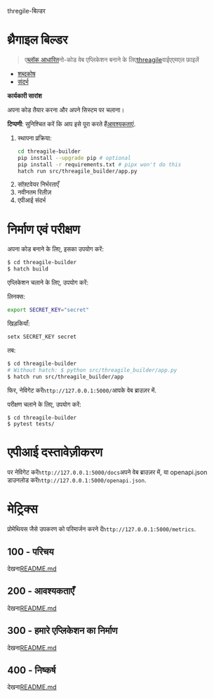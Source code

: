 thregile-बिल्डर

# थ्रैगाइल बिल्डर

> ए[ब्लॉक आधारित](https://developers.google.com/blockly)नो-कोड वेब एप्लिकेशन बनाने के लिए[threagile](https://threagile.io)वाईएएमएल फ़ाइलें

-   [शब्दकोष](./GLOSSARY.md)
-   [संदर्भ](./REFERENCES.md)

**कार्यकारी सारांश**

अपना कोड तैयार करना और अपने सिस्टम पर चलाना।

**टिप्पणी**: सुनिश्चित करें कि आप इसे पूरा करते हैं[आवश्यकताएं](./200/README.md).

1.  स्थापना प्रक्रिया:
    ```bash
    cd threagile-builder
    pip install --upgrade pip # optional
    pip install -r requirements.txt # pipx won't do this
    hatch run src/threagile_builder/app.py
    ```
2.  सॉफ़्टवेयर निर्भरताएँ
3.  नवीनतम रिलीज़
4.  एपीआई संदर्भ

# निर्माण एवं परीक्षण

अपना कोड बनाने के लिए, इसका उपयोग करें:

```bash
$ cd threagile-builder
$ hatch build
```

एप्लिकेशन चलाने के लिए, उपयोग करें:

लिनक्स:

```bash
export SECRET_KEY="secret"
```

खिड़कियाँ:

```bash
setx SECRET_KEY secret
```

तब:

```bash
$ cd threagile-builder
# Without hatch: $ python src/threagile_builder/app.py
$ hatch run src/threagile_builder/app
```

फिर, नेविगेट करें`http://127.0.0.1:5000/`आपके वेब ब्राउज़र में.

परीक्षण चलाने के लिए, उपयोग करें:

```bash
$ cd threagile-builder
$ pytest tests/
```

# एपीआई दस्तावेज़ीकरण

पर नेविगेट करें`http://127.0.0.1:5000/docs`अपने वेब ब्राउज़र में, या openapi.json डाउनलोड करें`http://127.0.0.1:5000/openapi.json`.

# मेट्रिक्स

प्रोमेथियस जैसे उपकरण को परिमार्जन करने दें`http://127.0.0.1:5000/metrics`.

## 100 - परिचय

देखना[README.md](./100/README.md)

## 200 - आवश्यकताएँ

देखना[README.md](./200/README.md)

## 300 - हमारे एप्लिकेशन का निर्माण

देखना[README.md](./300/README.md)

## 400 - निष्कर्ष

देखना[README.md](./400/README.md)
